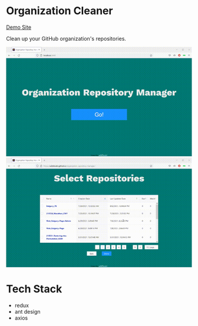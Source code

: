 # Organization Cleaner

[Demo Site](https://wilddoubt.github.io/organization-repository-manager/)

Clean up your GitHub organization's repositories.

<div align="center">
    <img src="./anigif.gif"/>
</div>


<div align="center">
    <img src="./anigif2.gif"/>
</div>

# Tech Stack
- redux
- ant design
- axios
